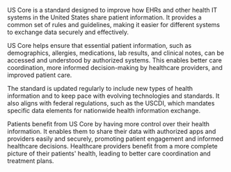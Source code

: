 US Core is a standard designed to improve how EHRs and other health IT systems in the United States share patient information. It provides a common set of rules and guidelines, making it easier for different systems to exchange data securely and effectively.

US Core helps ensure that essential patient information, such as demographics, allergies, medications, lab results, and clinical notes, can be accessed and understood by authorized systems. This enables better care coordination, more informed decision-making by healthcare providers, and improved patient care.

The standard is updated regularly to include new types of health information and to keep pace with evolving technologies and standards. It also aligns with federal regulations, such as the USCDI, which mandates specific data elements for nationwide health information exchange.

Patients benefit from US Core by having more control over their health information. It enables them to share their data with authorized apps and providers easily and securely, promoting patient engagement and informed healthcare decisions. Healthcare providers benefit from a more complete picture of their patients' health, leading to better care coordination and treatment plans.
